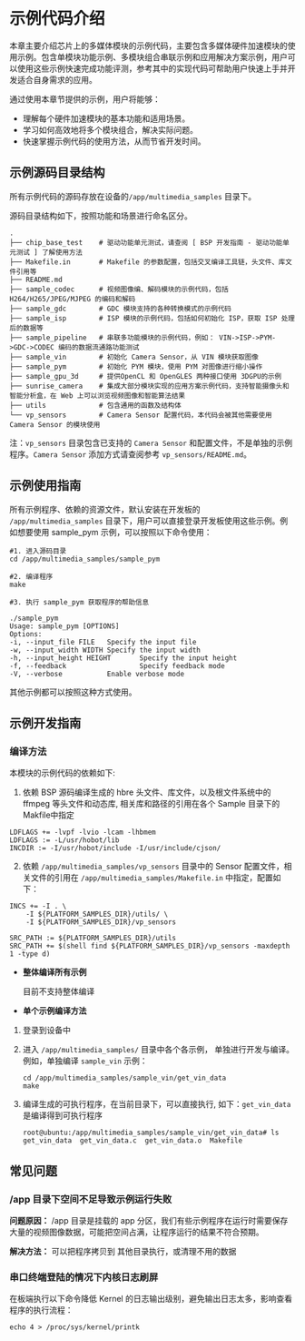 # 示例代码介绍

本章主要介绍芯片上的多媒体模块的示例代码，主要包含多媒体硬件加速模块的使用示例。包含单模块功能示例、多模块组合串联示例和应用解决方案示例，用户可以使用这些示例快速完成功能评测，参考其中的实现代码可帮助用户快速上手并开发适合自身需求的应用。

通过使用本章节提供的示例，用户将能够：

- 理解每个硬件加速模块的基本功能和适用场景。
- 学习如何高效地将多个模块组合，解决实际问题。
- 快速掌握示例代码的使用方法，从而节省开发时间。

## 示例源码目录结构

所有示例代码的源码存放在设备的`/app/multimedia_samples` 目录下。

源码目录结构如下，按照功能和场景进行命名区分。

```
.
├── chip_base_test    # 驱动功能单元测试，请查阅 [ BSP 开发指南 - 驱动功能单元测试 ] 了解使用方法
├── Makefile.in       # Makefile 的参数配置，包括交叉编译工具链，头文件、库文件引用等
├── README.md
├── sample_codec      # 视频图像编、解码模块的示例代码，包括 H264/H265/JPEG/MJPEG 的编码和解码
├── sample_gdc        # GDC 模块支持的各种转换模式的示例代码
├── sample_isp        # ISP 模块的示例代码，包括如何初始化 ISP，获取 ISP 处理后的数据等
├── sample_pipeline   # 串联多功能模块的示例代码，例如： VIN->ISP->PYM->GDC->CODEC 编码的数据流通路功能测试
├── sample_vin        # 初始化 Camera Sensor，从 VIN 模块获取图像
├── sample_pym        # 初始化 PYM 模块，使用 PYM 对图像进行缩小操作
├── sample_gpu_3d     # 提供OpenCL 和 OpenGLES 两种接口使用 3DGPU的示例
├── sunrise_camera    # 集成大部分模块实现的应用方案示例代码，支持智能摄像头和智能分析盒，在 Web 上可以浏览视频图像和智能算法结果
├── utils             # 包含通用的函数及结构体
└── vp_sensors        # Camera Sensor 配置代码，本代码会被其他需要使用 Camera Sensor 的模块使用
```

注：`vp_sensors` 目录包含已支持的 `Camera Sensor` 和配置文件，不是单独的示例程序。`Camera Sensor` 添加方式请查阅参考 `vp_sensors/README.md`。

## 示例使用指南

所有示例程序、依赖的资源文件，默认安装在开发板的 `/app/multimedia_samples` 目录下，用户可以直接登录开发板使用这些示例。例如想要使用 sample_pym 示例，可以按照以下命令使用：

```
#1. 进入源码目录
cd /app/multimedia_samples/sample_pym

#2. 编译程序
make

#3. 执行 sample_pym 获取程序的帮助信息

./sample_pym
Usage: sample_pym [OPTIONS]
Options:
-i, --input_file FILE   Specify the input file
-w, --input_width WIDTH Specify the input width
-h, --input_height HEIGHT       Specify the input height
-f, --feedback                  Specify feedback mode
-V, --verbose           Enable verbose mode
```

其他示例都可以按照这种方式使用。

## 示例开发指南

### 编译方法

本模块的示例代码的依赖如下:
1. 依赖 BSP 源码编译生成的 hbre 头文件、库文件，以及根文件系统中的 ffmpeg 等头文件和动态库, 相关库和路径的引用在各个 Sample 目录下的Makfile中指定
```
LDFLAGS += -lvpf -lvio -lcam -lhbmem
LDFLAGS := -L/usr/hobot/lib
INCDIR := -I/usr/hobot/include -I/usr/include/cjson/
```

2. 依赖 `/app/multimedia_samples/vp_sensors` 目录中的 Sensor 配置文件，相关文件的引用在 `/app/multimedia_samples/Makefile.in` 中指定，配置如下：

```
INCS += -I . \
	-I ${PLATFORM_SAMPLES_DIR}/utils/ \
	-I ${PLATFORM_SAMPLES_DIR}/vp_sensors

SRC_PATH := ${PLATFORM_SAMPLES_DIR}/utils
SRC_PATH += $(shell find ${PLATFORM_SAMPLES_DIR}/vp_sensors -maxdepth 1 -type d)

```

- **整体编译所有示例**

	目前不支持整体编译

- **单个示例编译方法**

1. 登录到设备中
2. 进入 `/app/multimedia_samples/` 目录中各个各示例， 单独进行开发与编译。例如，单独编译 `sample_vin` 示例：

	```
	cd /app/multimedia_samples/sample_vin/get_vin_data
	make
	```
3. 编译生成的可执行程序，在当前目录下，可以直接执行, 如下：`get_vin_data` 是编译得到可执行程序
	```
	root@ubuntu:/app/multimedia_samples/sample_vin/get_vin_data# ls
	get_vin_data  get_vin_data.c  get_vin_data.o  Makefile
	```

## 常见问题

### /app 目录下空间不足导致示例运行失败

**问题原因：** /app 目录是挂载的 app 分区，我们有些示例程序在运行时需要保存大量的视频图像数据，可能把空间占满，让程序运行的结果不符合预期。

**解决方法：** 可以把程序拷贝到 其他目录执行，或清理不用的数据

### 串口终端登陆的情况下内核日志刷屏

在板端执行以下命令降低 Kernel 的日志输出级别，避免输出日志太多，影响查看程序的执行流程：

```
echo 4 > /proc/sys/kernel/printk
```
